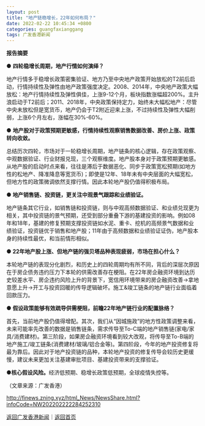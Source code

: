 ```yaml
---
layout: post
title: "地产链稳增长，22年如何布局？"
date: 2022-02-22 10:45:34 +0800
categories: guangfaxianggang
tags: 广发香港新闻
---
```

<p><strong>报告摘要</strong></p>
 <p>● <strong>四轮稳增长周期，地产行情如何演绎？</strong></p>
 <p>地产行情多于稳增长政策密集验证、地方乃至中央地产政策开始放松的T2前后启动，行情持续性及弹性由地产政策强度决定。2008、2014年，中央地产政策大幅放松：地产行情持续性及弹性俱佳，上涨9-12个月，板块指数涨幅超200%。主升浪启动于T2前后；2011、2018年，中央政策保持定力，始终未大幅松地产：尽管中央未放松但是宽货币，地产仍会于T2附近迎来上涨，不过持续性及弹性大幅削弱，上涨6个月左右，涨幅在30%-60%。</p>
 <p>● <strong>地产股对于政策预期更敏感，行情持续性观察销售数据改善、房价上涨、政策转向收敛。</strong></p>
 <p>总结历次四轮，市场对于一轮稳增长周期，地产链条的核心逻辑，存在政策观察、中观数据验证、行业财报兑现，三个观察维度。地产股本身对于政策预期更敏感。从地产股的启动时点来看，往往是滞后于数据恶化、同步于政策宽松预期(如地方性的松地产、降准降息等宽货币)；即使是12年、18年未有中央层面的大幅宽松，但地方性的政策微调依然支撑行情。因此本轮地产股仍值得积极布局。</p>
 <p><strong>● </strong><strong>地产销售链、投资链，更关注中观景气跟踪和业绩验证。</strong></p>
 <p>地产链条其它行业，如销售链和投资链，则与中观高频数据验证、和业绩兑现更为相关，其中投资链的景气预期，还受到部分重叠下游的基建投资的影响。例如08年和18年，基建的修复预期支撑投资链如水泥、重卡、挖机的高频景气数据和业绩验证，投资链优于销售和地产股；11年由于高频数据和业绩验证证伪，地产股本身的持续性最优，和当前情形相似。</p>
 <p><strong>● </strong><strong>22年地产股上涨、但地产链的强贝塔品种表现疲弱，市场在担心什么？</strong></p>
 <p>本轮地产链的表现分化剧烈，和历史上的四轮周期均有所不同，背后的深层次原因在于房企债务违约压力下本轮的供需改善存在梗阻。在22年房企融资环境到达历史较差水平、房企违约风险上升的背景下，宽信用环境带来的房企融资改善→拿地意愿上升→开工与投资回暖的传导逻辑破坏。施工&竣工链条的地产链行业面临着回款压力。</p>
 <p><strong>● </strong><strong>假设政策能够有效疏导供需梗阻，前瞻22年地产链行业的配置脉络？</strong></p>
 <p>首先，当前地产股仍值得增配。其次，我们从“因城施政”的地方性政策调整来看，未来可能率先改善的数据是销售链条，需求传导至To-C端的地产销售链(家电/家具/消费建材)。第三阶段，如果房企融资环境看到较大改观，将传导至To-B端的地产施工/竣工链条(消费建材/玻璃/铝合金等)。第四阶段，今年的地产投资修复将最为靠后。因此对于地产投资链的品种，本轮地产投资的修复传导会较历史更缓慢，建议未来更加关注基建审批项目、基建投资带来的支撑验证。</p>
 <p><strong>●</strong><strong>核心假设风险。</strong>经济低预期、稳增长政策低预期，全球疫情失控等。</p><p class="em_media">（文章来源：广发香港）</p>

<http://finews.zning.xyz/html_News/NewsShare.html?infoCode=NW202202222284252310>

[返回广发香港新闻](//finews.withounder.com/category/guangfaxianggang.html)｜[返回首页](//finews.withounder.com/)
